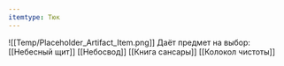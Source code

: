 ```yaml
---
itemtype: Тюк
---
```

![[Temp/Placeholder_Artifact_Item.png]]
Даёт предмет на выбор:
[[Небесный щит]]
[[Небосвод]]
[[Книга сансары]]
[[Колокол чистоты]]
